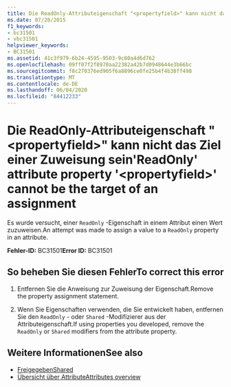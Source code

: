 ```yaml
---
title: Die ReadOnly-Attributeigenschaft "<propertyfield>" kann nicht das Ziel einer Zuweisung sein
ms.date: 07/20/2015
f1_keywords:
- bc31501
- vbc31501
helpviewer_keywords:
- BC31501
ms.assetid: 41c3f979-6b24-4595-9503-9c80a4d6d762
ms.openlocfilehash: 09ff07f2f8970aa22382a42b7d0948644e3b66bc
ms.sourcegitcommit: f8c270376ed905f6a8896ce0fe25b4f4b38ff498
ms.translationtype: MT
ms.contentlocale: de-DE
ms.lasthandoff: 06/04/2020
ms.locfileid: "84412233"
---
```

# <a name="readonly-attribute-property-propertyfield-cannot-be-the-target-of-an-assignment"></a><span data-ttu-id="f2690-102">Die ReadOnly-Attributeigenschaft "\<propertyfield>" kann nicht das Ziel einer Zuweisung sein</span><span class="sxs-lookup"><span data-stu-id="f2690-102">'ReadOnly' attribute property '\<propertyfield>' cannot be the target of an assignment</span></span>
<span data-ttu-id="f2690-103">Es wurde versucht, einer `ReadOnly` -Eigenschaft in einem Attribut einen Wert zuzuweisen.</span><span class="sxs-lookup"><span data-stu-id="f2690-103">An attempt was made to assign a value to a `ReadOnly` property in an attribute.</span></span>  
  
 <span data-ttu-id="f2690-104">**Fehler-ID:** BC31501</span><span class="sxs-lookup"><span data-stu-id="f2690-104">**Error ID:** BC31501</span></span>  
  
## <a name="to-correct-this-error"></a><span data-ttu-id="f2690-105">So beheben Sie diesen Fehler</span><span class="sxs-lookup"><span data-stu-id="f2690-105">To correct this error</span></span>  
  
1. <span data-ttu-id="f2690-106">Entfernen Sie die Anweisung zur Zuweisung der Eigenschaft.</span><span class="sxs-lookup"><span data-stu-id="f2690-106">Remove the property assignment statement.</span></span>  
  
2. <span data-ttu-id="f2690-107">Wenn Sie Eigenschaften verwenden, die Sie entwickelt haben, entfernen Sie den `ReadOnly` - oder `Shared` -Modifizierer aus der Attributeigenschaft.</span><span class="sxs-lookup"><span data-stu-id="f2690-107">If using properties you developed, remove the `ReadOnly` or `Shared` modifiers from the attribute property.</span></span>  
  
## <a name="see-also"></a><span data-ttu-id="f2690-108">Weitere Informationen</span><span class="sxs-lookup"><span data-stu-id="f2690-108">See also</span></span>

- [<span data-ttu-id="f2690-109">Freigegeben</span><span class="sxs-lookup"><span data-stu-id="f2690-109">Shared</span></span>](../language-reference/modifiers/shared.md)
- [<span data-ttu-id="f2690-110">Übersicht über Attribute</span><span class="sxs-lookup"><span data-stu-id="f2690-110">Attributes overview</span></span>](../programming-guide/concepts/attributes/index.md)
